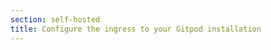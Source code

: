```yaml
---
section: self-hosted
title: Configure the ingress to your Gitpod installation
---
```


<script context="module">
  export const prerender = true;
  export const load = () => {
    return {
      status: 301,
      redirect: "/docs/configure/self-hosted/latest"
    }
  };
</script>
